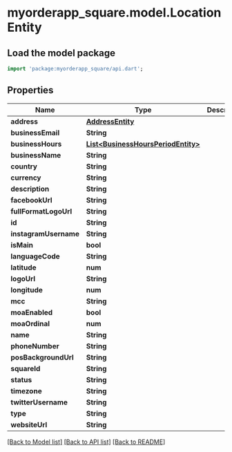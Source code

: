 # myorderapp_square.model.LocationEntity

## Load the model package
```dart
import 'package:myorderapp_square/api.dart';
```

## Properties
Name | Type | Description | Notes
------------ | ------------- | ------------- | -------------
**address** | [**AddressEntity**](AddressEntity.md) |  | [optional] 
**businessEmail** | **String** |  | [optional] 
**businessHours** | [**List&lt;BusinessHoursPeriodEntity&gt;**](BusinessHoursPeriodEntity.md) |  | [optional] 
**businessName** | **String** |  | [optional] 
**country** | **String** |  | [optional] 
**currency** | **String** |  | [optional] 
**description** | **String** |  | [optional] 
**facebookUrl** | **String** |  | [optional] 
**fullFormatLogoUrl** | **String** |  | [optional] 
**id** | **String** |  | [optional] 
**instagramUsername** | **String** |  | [optional] 
**isMain** | **bool** |  | 
**languageCode** | **String** |  | [optional] 
**latitude** | **num** |  | [optional] 
**logoUrl** | **String** |  | [optional] 
**longitude** | **num** |  | [optional] 
**mcc** | **String** |  | [optional] 
**moaEnabled** | **bool** |  | [optional] 
**moaOrdinal** | **num** |  | [optional] 
**name** | **String** |  | [optional] 
**phoneNumber** | **String** |  | [optional] 
**posBackgroundUrl** | **String** |  | [optional] 
**squareId** | **String** |  | [optional] 
**status** | **String** |  | [optional] 
**timezone** | **String** |  | [optional] 
**twitterUsername** | **String** |  | [optional] 
**type** | **String** |  | [optional] 
**websiteUrl** | **String** |  | [optional] 

[[Back to Model list]](../README.md#documentation-for-models) [[Back to API list]](../README.md#documentation-for-api-endpoints) [[Back to README]](../README.md)


